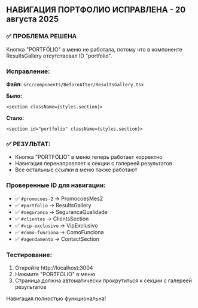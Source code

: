 ## НАВИГАЦИЯ ПОРТФОЛИО ИСПРАВЛЕНА - 20 августа 2025

### ✅ ПРОБЛЕМА РЕШЕНА

Кнопка "PORTFÓLIO" в меню не работала, потому что в компоненте ResultsGallery отсутствовал ID "portfolio".

### Исправление:

**Файл:** `src/components/BeforeAfter/ResultsGallery.tsx`

**Было:**
```tsx
<section className={styles.section}>
```

**Стало:**
```tsx
<section id="portfolio" className={styles.section}>
```

### ✅ РЕЗУЛЬТАТ:
- Кнопка "PORTFÓLIO" в меню теперь работает корректно
- Навигация перенаправляет к секции с галереей результатов
- Все остальные ссылки в меню также работают

### Проверенные ID для навигации:
- ✅ `#promocoes-2` → PromocoesMes2
- ✅ `#portfolio` → ResultsGallery  
- ✅ `#seguranca` → SegurancaQualidade
- ✅ `#clientes` → ClientsSection
- ✅ `#vip-exclusivo` → VipExclusivo
- ✅ `#como-funciona` → ComoFunciona
- ✅ `#agendamento` → ContactSection

### Тестирование:
1. Откройте http://localhost:3004
2. Нажмите "PORTFÓLIO" в меню
3. Страница должна автоматически прокрутиться к секции с галереей результатов

Навигация полностью функциональна!
